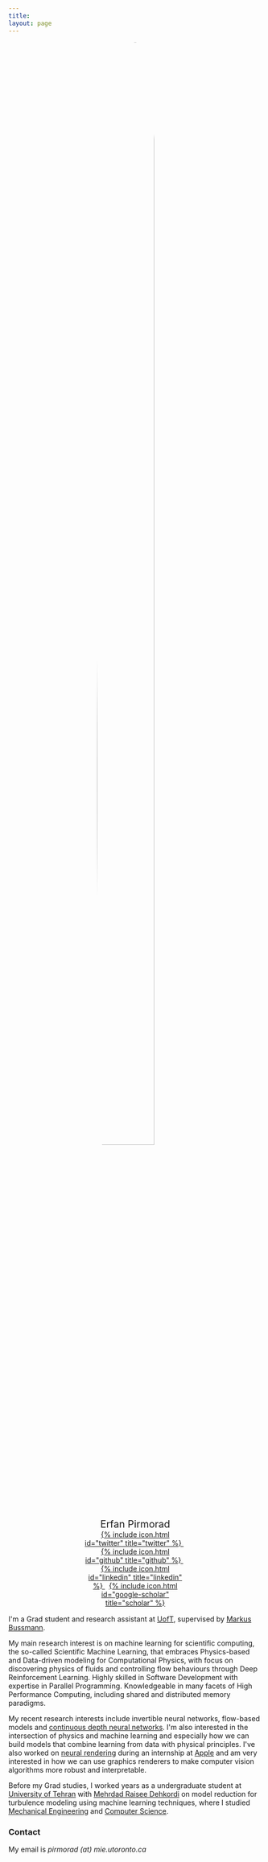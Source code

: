 ```yaml
---
title:
layout: page
---
```


<div style="margin: auto; width: 40%">
  <img src="{{ site.url }}/imgs/profile.jpg" style="display:block; margin-left:auto; margin-right:auto; border-radius:50%; width:75%;">

  <p style="text-align:center; margin-top:5%; margin-bottom:0%; font-size: 140%;">
    Erfan Pirmorad
  </p>
  <p style="text-align:center; margin:0%;">
    <a href="https://www.twitter.com/EPirmorad">
      {% include icon.html id="twitter" title="twitter" %}
    </a>
    &nbsp;
    <a href="https://github.com/perfan">
      {% include icon.html id="github" title="github" %}
    </a>
    &nbsp;
    <a href="https://linkedin.com/in/erfan-pirmorad">
      {% include icon.html id="linkedin" title="linkedin" %}
    </a>
    &nbsp;
    <a href="https://scholar.google.com/">
      {% include icon.html id="google-scholar" title="scholar" %}
    </a>
  </p>
</div>
<br style="line-height:10%;">

I'm a Grad student and research assistant at [UofT](https://www.utoronto.ca/), supervised by [Markus Bussmann](https://www.mie.utoronto.ca/faculty_staff/bussmann/).

My main research interest is on machine learning for scientific computing, the so-called Scientific Machine Learning, that embraces Physics-based and Data-driven modeling for Computational Physics, with focus on discovering physics of fluids and controlling flow behaviours through Deep Reinforcement Learning. Highly skilled in Software Development with expertise in Parallel Programming. Knowledgeable in many facets of High Performance Computing, including shared and distributed memory paradigms.

My recent research interests include invertible neural networks, flow-based models  and [continuous depth neural networks](https://arxiv.org/abs/1904.01681). I'm also interested in the intersection of physics and machine learning and especially how we can build models that combine learning from data with physical principles. I've also worked on [neural rendering](https://arxiv.org/abs/2006.07630) during an internship at [Apple](https://apple.com/) and am very interested in how we can use graphics renderers to make computer vision algorithms more robust and interpretable.

Before my Grad studies, I worked years as a undergraduate student at [University of Tehran](https://ut.ac.ir/en) with [Mehrdad Raisee Dehkordi](https://scholar.google.com/citations?user=io_-4-4AAAAJ&hl=en) on model reduction for turbulence modeling using machine learning techniques, where I studied [Mechanical Engineering](https://me.ut.ac.ir/en/home/) and [Computer Science](https://ut.ac.ir/en/page/363/school-of-mathematics-statistics-and-computer-science).

### Contact

My email is _pirmorad (at) mie.utoronto.ca_